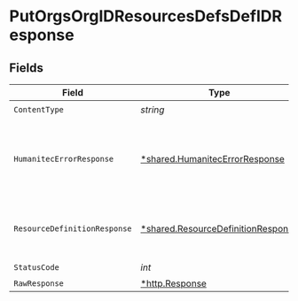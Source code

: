 # PutOrgsOrgIDResourcesDefsDefIDResponse


## Fields

| Field                                                                                   | Type                                                                                    | Required                                                                                | Description                                                                             |
| --------------------------------------------------------------------------------------- | --------------------------------------------------------------------------------------- | --------------------------------------------------------------------------------------- | --------------------------------------------------------------------------------------- |
| `ContentType`                                                                           | *string*                                                                                | :heavy_check_mark:                                                                      | N/A                                                                                     |
| `HumanitecErrorResponse`                                                                | [*shared.HumanitecErrorResponse](../../models/shared/humanitecerrorresponse.md)         | :heavy_minus_sign:                                                                      | One or more request parameters is missing or invalid.<br/><br/>                         |
| `ResourceDefinitionResponse`                                                            | [*shared.ResourceDefinitionResponse](../../models/shared/resourcedefinitionresponse.md) | :heavy_minus_sign:                                                                      | The updated Resource Definition.<br/><br/>                                              |
| `StatusCode`                                                                            | *int*                                                                                   | :heavy_check_mark:                                                                      | N/A                                                                                     |
| `RawResponse`                                                                           | [*http.Response](https://pkg.go.dev/net/http#Response)                                  | :heavy_minus_sign:                                                                      | N/A                                                                                     |